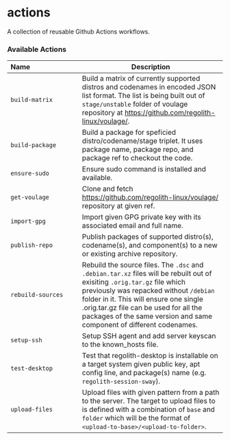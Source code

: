 # actions

A collection of reusable Github Actions workflows.

### Available Actions

<!-- AUTO_GENERATE_START -->
| Name⠀⠀⠀⠀⠀⠀⠀⠀⠀| Description |
|----------------|-------------|
| `build-matrix` | Build a matrix of currently supported distros and codenames in encoded JSON list format. The list is being built out of `stage/unstable` folder of voulage repository at https://github.com/regolith-linux/voulage/.   |
| `build-package` | Build a package for speficied distro/codename/stage triplet. It uses package name, package repo, and package ref to checkout the code.   |
| `ensure-sudo` | Ensure sudo command is installed and available.   |
| `get-voulage` | Clone and fetch https://github.com/regolith-linux/voulage/ repository at given ref.   |
| `import-gpg` | Import given GPG private key with its associated email and full name.   |
| `publish-repo` | Publish packages of supported distro(s), codename(s), and component(s) to a new or existing archive repository.   |
| `rebuild-sources` | Rebuild the source files.  The `.dsc` and `.debian.tar.xz` files will be rebuilt out of exisiting `.orig.tar.gz` file which previously was repacked without `/debian` folder in it.  This will ensure one single .orig.tar.gz file can be used for all the packages of the same version and same component of different codenames.   |
| `setup-ssh` | Setup SSH agent and add server keyscan to the known_hosts file.   |
| `test-desktop` | Test that regolith-desktop is installable on a target system given public key, apt config line, and package(s) name (e.g. `regolith-session-sway`).   |
| `upload-files` | Upload files with given pattern from a path to the server. The target to upload files to is defined with a combination of `base` and `folder` which will be the format of `<upload-to-base>/<upload-to-folder>`.   |
<!-- AUTO_GENERATE_END -->
